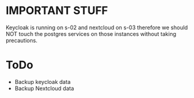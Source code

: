 # IMPORTANT STUFF
Keycloak is running on s-02 and nextcloud on s-03 therefore we should NOT touch the postgres services on those instances without taking precautions.

# ToDo
- Backup keycloak data
- Backup Nextcloud data